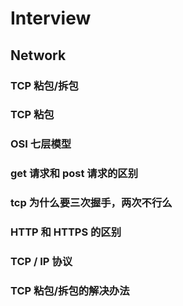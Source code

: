 # Interview

## Network

### TCP 粘包/拆包

### TCP 粘包

### OSI 七层模型

### get 请求和 post 请求的区别

### tcp 为什么要三次握手，两次不行么

### HTTP 和 HTTPS 的区别

### TCP / IP 协议

### TCP 粘包/拆包的解决办法









